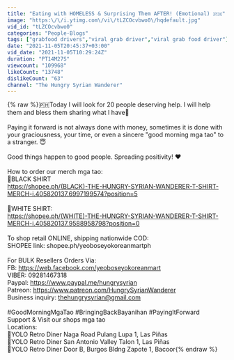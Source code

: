 ```yaml
---
title: "Eating with HOMELESS & Surprising Them AFTER! (Emotional) 🇵🇭"
image: "https:\/\/i.ytimg.com\/vi\/tLZCOcvbwo0\/hqdefault.jpg"
vid_id: "tLZCOcvbwo0"
categories: "People-Blogs"
tags: ["grabfood drivers","viral grab driver","viral grab food driver"]
date: "2021-11-05T20:45:37+03:00"
vid_date: "2021-11-05T10:29:24Z"
duration: "PT14M27S"
viewcount: "109968"
likeCount: "13748"
dislikeCount: "63"
channel: "The Hungry Syrian Wanderer"
---
```

{% raw %}🇵🇭Today I will look for 20 people deserving help. I will help them and bless them sharing what I have🙏<br /><br />Paying it forward is not always done with money, sometimes it is done with your graciousness, your time, or even a sincere &quot;good morning mga tao&quot; to a stranger. 😇<br /><br />Good things happen to good people. Spreading positivity! ❤️ <br /><br />How to order our merch mga tao: <br />🔔BLACK SHIRT<br /><a rel="nofollow" target="blank" href="https://shopee.ph/(BLACK)-THE-HUNGRY-SYRIAN-WANDERER-T-SHIRT-MERCH-i.405820137.6997199574?position=5">https://shopee.ph/(BLACK)-THE-HUNGRY-SYRIAN-WANDERER-T-SHIRT-MERCH-i.405820137.6997199574?position=5</a><br /><br />🔔WHITE SHIRT:<br /><a rel="nofollow" target="blank" href="https://shopee.ph/(WHITE)-THE-HUNGRY-SYRIAN-WANDERER-T-SHIRT-MERCH-i.405820137.9588958798?position=0">https://shopee.ph/(WHITE)-THE-HUNGRY-SYRIAN-WANDERER-T-SHIRT-MERCH-i.405820137.9588958798?position=0</a><br /><br />To shop retail ONLINE, shipping nationwide COD:<br />SHOPEE link: shopee.ph/yeoboseyokoreanmartph<br /><br />For BULK Resellers Orders Via:<br />FB: <a rel="nofollow" target="blank" href="https://web.facebook.com/yeoboseyokoreanmart">https://web.facebook.com/yeoboseyokoreanmart</a><br />VIBER: 09281467318<br />Paypal: <a rel="nofollow" target="blank" href="https://www.paypal.me/hungrysyrian">https://www.paypal.me/hungrysyrian</a><br />Patreon: <a rel="nofollow" target="blank" href="https://www.patreon.com/HungrySyrianWanderer">https://www.patreon.com/HungrySyrianWanderer</a><br />Business inquiry: thehungrysyrian@gmail.com<br /><br />#GoodMorningMgaTao #BringingBackBayanihan #PayingItForward<br />Support &amp; Visit our shops mga tao<br />Locations: <br />🔔YOLO Retro Diner Naga Road Pulang Lupa 1, Las Piñas <br />🔔YOLO Retro Diner San Antonio Valley Talon 1, Las Piñas<br />🔔YOLO Retro Diner Door B, Burgos Bldng Zapote 1, Bacoor{% endraw %}
